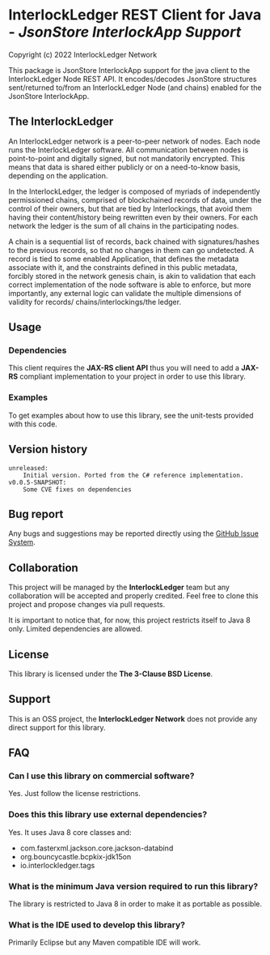 # InterlockLedger REST Client for Java -  _JsonStore InterlockApp Support_
Copyright (c) 2022 InterlockLedger Network

This package is JsonStore InterlockApp support for the java client to the InterlockLedger Node REST API. 
It encodes/decodes JsonStore structures sent/returned to/from an InterlockLedger Node (and chains) enabled for the JsonStore InterlockApp.

## The InterlockLedger

An InterlockLedger network is a peer-to-peer network of nodes. Each node runs the
InterlockLedger software. All communication between nodes is point-to-point and digitally
signed, but not mandatorily encrypted. This means that data is shared either publicly or on
a need-to-know basis, depending on the application.

In the InterlockLedger, the ledger is composed of myriads of independently permissioned 
chains, comprised of blockchained records of data, under the control of their owners, but
that are tied by Interlockings, that avoid them having their content/history being rewritten
even by their owners. For each network the ledger is the sum of all chains in the
participating nodes.

A chain is a sequential list of records, back chained with signatures/hashes to the previous 
records, so that no changes in them can go undetected. A record is tied to some enabled 
Application, that defines the metadata associate with it, and the constraints defined in 
this public metadata, forcibly stored in the network genesis chain, is akin to validation 
that each correct implementation of the node software is able to enforce, but more 
importantly, any external logic can validate the multiple dimensions of validity for records/
chains/interlockings/the ledger.

## Usage

### Dependencies

This client requires the **JAX-RS client API** thus you will need to add a **JAX-RS**
compliant implementation to your project in order to use this library.

### Examples

To get examples about how to use this library, see the unit-tests provided with this
code.

## Version history

    unreleased:
        Initial version. Ported from the C# reference implementation.
    v0.0.5-SNAPSHOT:
        Some CVE fixes on dependencies

## Bug report

Any bugs and suggestions may be reported directly using the 
[GitHub Issue System](https://github.com/interlockledger/io.interlockledger.tags/issues).

## Collaboration

This project will be managed by the **InterlockLedger** team but any collaboration will
be accepted and properly credited. Feel free to clone this project and propose changes
via pull requests.

It is important to notice that, for now, this project restricts itself to Java 8 only. 
Limited dependencies are allowed.

## License

This library is licensed under the **The 3-Clause BSD License**.

## Support

This is an OSS project, the **InterlockLedger Network** does not provide any direct
support for this library.

## FAQ

### Can I use this library on commercial software?

Yes. Just follow the license restrictions.

### Does this this library use external dependencies?

Yes. It uses Java 8 core classes and:
- com.fasterxml.jackson.core.jackson-databind
- org.bouncycastle.bcpkix-jdk15on
- io.interlockledger.tags

### What is the minimum Java version required to run this library?

The library is restricted to Java 8 in order to make it as portable as possible.

### What is the IDE used to develop this library?

Primarily Eclipse but any Maven compatible IDE will work.
